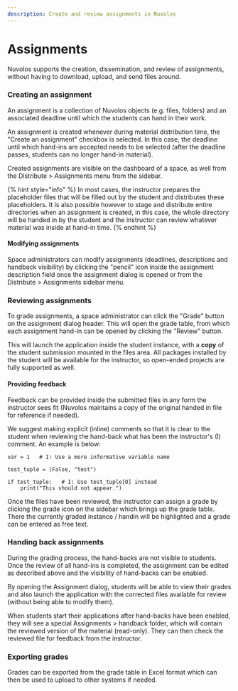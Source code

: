 ```yaml
---
description: Create and review assignments in Nuvolos
---
```


# Assignments

Nuvolos supports the creation, dissemination, and review of assignments, without having to download, upload, and send files around.

### Creating an assignment

An assignment is a collection of Nuvolos objects \(e.g. files, folders\) and an associated deadline until which the students can hand in their work.

An assignment is created whenever during material distribution time, the "Create an assignment" checkbox is selected. In this case, the deadline until which hand-ins are accepted needs to be selected \(after the deadline passes, students can no longer hand-in material\).

Created assignments are visible on the dashboard of a space, as well from the Distribute &gt; Assignments menu from the sidebar.

{% hint style="info" %}
In most cases, the instructor prepares the placeholder files that will be filled out by the student and distributes these placeholders. It is also possible however to stage and distribute entire directories when an assignment is created, in this case, the whole directory will be handed in by the student and the instructor can review whatever material was inside at hand-in time.
{% endhint %}

#### Modifying assignments

Space administrators can modify assignments \(deadlines, descriptions and handback visibility\) by clicking the "pencil" icon inside the assignment description field once the assignment dialog is opened or from the Distribute &gt; Assignments sidebar menu.

### Reviewing assignments

To grade assignments, a space administrator can click the "Grade" button on the assignment dialog header. This will open the grade table, from which each assignment hand-in can be opened by clicking the "Review" button.

This will launch the application inside the student instance, with a **copy** of the student submission mounted in the files area. All packages installed by the student will be available for the instructor, so open-ended projects are fully supported as well.

#### Providing feedback

Feedback can be provided inside the submitted files in any form the instructor sees fit \(Nuvolos maintains a copy of the original handed in file for reference if needed\). 

We suggest making explicit \(inline\) comments so that it is clear to the student when reviewing the hand-back what has been the instructor's \(I\) comment. An example is below:

```text
var = 1   # I: Use a more informative variable name

test_tuple = (False, "test")

if test_tuple:   # I: Use test_tuple[0] instead
    print("This should not appear.")
```

Once the files have been reviewed, the instructor can assign a grade by clicking the grade icon on the sidebar which brings up the grade table. There the currently graded instance / handin will be highlighted and a grade can be entered as free text.

### Handing back assignments

During the grading process, the hand-backs are not visible to students. Once the review of all hand-ins is completed, the assignment can be edited as described above and the visibility of hand-backs can be enabled. 

By opening the Assignment dialog, students will be able to view their grades and also launch the application with the corrected files available for review \(without being able to modify them\).

When students start their applications after hand-backs have been enabled, they will see a special Assignments &gt; handback folder, which will contain the reviewed version of the material \(read-only\). They can then check the reviewed file for feedback from the instructor.

### Exporting grades

Grades can be exported from the grade table in Excel format which can then be used to upload to other systems if needed.

